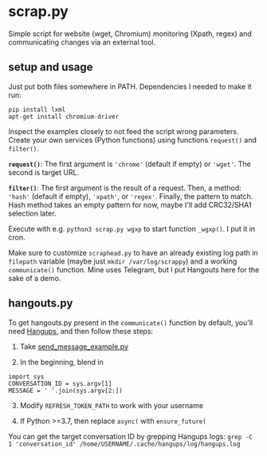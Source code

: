 # scrap.py

Simple script for website (wget, Chromium) monitoring (Xpath, regex) and communicating changes via an external tool.

## setup and usage

Just put both files somewhere in PATH. Dependencies I needed to make it run:
```
pip install lxml
apt-get install chromium-driver
```

Inspect the examples closely to not feed the script wrong parameters. Create your own services (Python functions) using functions `request()` and `filter()`.

**`request()`**: The first argument is `'chrome'` (default if empty) or `'wget'`. The second is target URL.

**`filter()`**: The first argument is the result of a request. Then, a method: `'hash'` (default if empty), `'xpath'`, or `'regex'`. Finally, the pattern to match. Hash method takes an empty pattern for now, maybe I'll add CRC32/SHA1 selection later. 

Execute with e.g. `python3 scrap.py wgxp` to start function `_wgxp()`. I put it in cron.

Make sure to customize `scraphead.py` to have an already existing log path in `filepath` variable (maybe just `mkdir /var/log/scrappy`) and a working `communicate()` function. Mine uses Telegram, but I put Hangouts here for the sake of a demo.

## hangouts.py

To get hangouts.py present in the `communicate()` function by default, you'll need [Hangups](https://github.com/tdryer/hangups/), and then follow these steps:

1. Take [send_message_example.py](https://gist.github.com/tdryer/0cf6903eeb3dc948bae0)

2. In the beginning, blend in
```
import sys
CONVERSATION_ID = sys.argv[1]
MESSAGE = ' '.join(sys.argv[2:])
```

3. Modify `REFRESH_TOKEN_PATH` to work with your username

4. If Python >=3.7, then replace
`async(`
with
`ensure_future(`

You can get the target conversation ID by grepping Hangups logs:
`grep -C 1 'conversation_id' /home/USERNAME/.cache/hangups/log/hangups.log`
